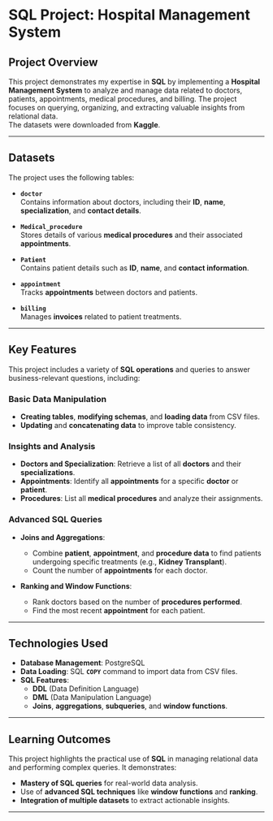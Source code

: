 # **SQL Project: Hospital Management System**

## **Project Overview**

This project demonstrates my expertise in **SQL** by implementing a **Hospital Management System** to analyze and manage data related to doctors, patients, appointments, medical procedures, and billing. The project focuses on querying, organizing, and extracting valuable insights from relational data.  
The datasets were downloaded from **Kaggle**.

---

## **Datasets**

The project uses the following tables:

- **`doctor`**  
  Contains information about doctors, including their **ID**, **name**, **specialization**, and **contact details**.  

- **`Medical_procedure`**  
  Stores details of various **medical procedures** and their associated **appointments**.  

- **`Patient`**  
  Contains patient details such as **ID**, **name**, and **contact information**.  

- **`appointment`**  
  Tracks **appointments** between doctors and patients.  

- **`billing`**  
  Manages **invoices** related to patient treatments.  

---

## **Key Features**

This project includes a variety of **SQL operations** and queries to answer business-relevant questions, including:

### **Basic Data Manipulation**
- **Creating tables**, **modifying schemas**, and **loading data** from CSV files.  
- **Updating** and **concatenating data** to improve table consistency.

### **Insights and Analysis**
- **Doctors and Specialization**: Retrieve a list of all **doctors** and their **specializations**.  
- **Appointments**: Identify all **appointments** for a specific **doctor** or **patient**.  
- **Procedures**: List all **medical procedures** and analyze their assignments.

### **Advanced SQL Queries**
- **Joins and Aggregations**:  
  - Combine **patient**, **appointment**, and **procedure data** to find patients undergoing specific treatments (e.g., **Kidney Transplant**).  
  - Count the number of **appointments** for each doctor.  

- **Ranking and Window Functions**:  
  - Rank doctors based on the number of **procedures performed**.  
  - Find the most recent **appointment** for each patient.  

---

## **Technologies Used**

- **Database Management**: PostgreSQL  
- **Data Loading**: SQL **`COPY`** command to import data from CSV files.  
- **SQL Features**:  
  - **DDL** (Data Definition Language)  
  - **DML** (Data Manipulation Language)  
  - **Joins**, **aggregations**, **subqueries**, and **window functions**.  

---

## **Learning Outcomes**

This project highlights the practical use of **SQL** in managing relational data and performing complex queries. It demonstrates:  

- **Mastery of SQL queries** for real-world data analysis.  
- Use of **advanced SQL techniques** like **window functions** and **ranking**.  
- **Integration of multiple datasets** to extract actionable insights.  



---
